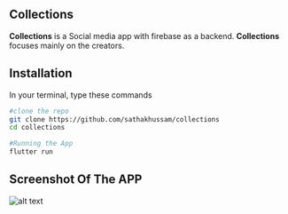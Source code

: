 ## Collections

**Collections** is a Social media app with firebase as a backend. **Collections** focuses mainly on the creators.

## Installation

In your terminal, type these commands

```bash
#clone the repo
git clone https://github.com/sathakhussam/collections
cd collections

#Running the App
flutter run
```

## Screenshot Of The APP

![alt text](/screenshot/screenshot.jpg?raw=true)